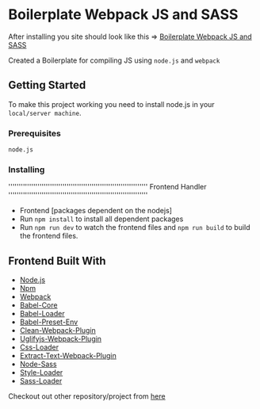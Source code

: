 # Boilerplate Webpack JS and SASS
After installing you site should look like this => [Boilerplate Webpack JS and SASS](https://abhaypai.github.io/boilerplate-webpack-js-sass/)

Created a Boilerplate for compiling JS using `node.js` and `webpack`

## Getting Started
To make this project working you need to install node.js in your `local/server machine`.

### Prerequisites
`node.js`

### Installing

'''''''''''''''''''''''''''''''''''''''''''''''''''''''''''''''''''
Frontend Handler
'''''''''''''''''''''''''''''''''''''''''''''''''''''''''''''''''''
* Frontend [packages dependent on the nodejs]
* Run `npm install` to install all dependent packages
* Run `npm run dev` to watch the frontend files and `npm run build` to build the frontend files.

## Frontend Built With
* [Node.js](https://nodejs.org/)
* [Npm](https://www.npmjs.com/)
* [Webpack](https://webpack.js.org/)
* [Babel-Core](https://www.npmjs.com/package/babel-core)
* [Babel-Loader](https://www.npmjs.com/package/babel-loader)
* [Babel-Preset-Env](https://www.npmjs.com/package/babel-preset-env)
* [Clean-Webpack-Plugin](https://www.npmjs.com/package/webpack-clean-plugin)
* [Uglifyjs-Webpack-Plugin](https://www.npmjs.com/package/uglifyjs-webpack-plugin)
* [Css-Loader](https://www.npmjs.com/package/css-loader)
* [Extract-Text-Webpack-Plugin](https://www.npmjs.com/package/extract-text-webpack-plugin)
* [Node-Sass](https://www.npmjs.com/package/node-sass)
* [Style-Loader](https://www.npmjs.com/package/style-loader)
* [Sass-Loader](https://www.npmjs.com/package/sass-loader)

Checkout out other repository/project from [here](https://github.com/AbhayPai/)
